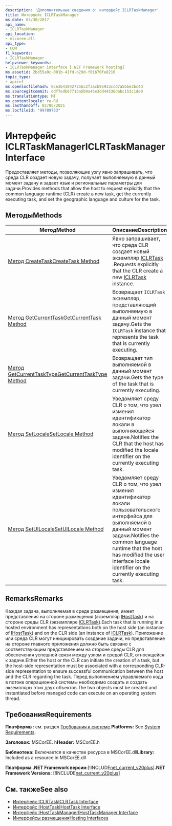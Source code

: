 ```yaml
---
description: 'Дополнительные сведения о: интерфейс ICLRTaskManager'
title: Интерфейс ICLRTaskManager
ms.date: 03/30/2017
api_name:
- ICLRTaskManager
api_location:
- mscoree.dll
api_type:
- COM
f1_keywords:
- ICLRTaskManager
helpviewer_keywords:
- ICLRTaskManager interface [.NET Framework hosting]
ms.assetid: 2bd55e0c-001b-41fd-b29d-f01670fe8216
topic_type:
- apiref
ms.openlocfilehash: 0ce3641042725bc2f3acb95933ccd7a5bbe3bc4d
ms.sourcegitcommit: ddf7edb67715a5b9a45e3dd44536dabc153c1de0
ms.translationtype: MT
ms.contentlocale: ru-RU
ms.lasthandoff: 02/06/2021
ms.locfileid: "99789753"
---
```

# <a name="iclrtaskmanager-interface"></a><span data-ttu-id="5833d-103">Интерфейс ICLRTaskManager</span><span class="sxs-lookup"><span data-stu-id="5833d-103">ICLRTaskManager Interface</span></span>

<span data-ttu-id="5833d-104">Предоставляет методы, позволяющие узлу явно запрашивать, что среда CLR создает новую задачу, получает выполняемую в данный момент задачу и задает язык и региональные параметры для задачи.</span><span class="sxs-lookup"><span data-stu-id="5833d-104">Provides methods that allow the host to request explicitly that the common language runtime (CLR) create a new task, get the currently executing task, and set the geographic language and culture for the task.</span></span>  
  
## <a name="methods"></a><span data-ttu-id="5833d-105">Методы</span><span class="sxs-lookup"><span data-stu-id="5833d-105">Methods</span></span>  
  
|<span data-ttu-id="5833d-106">Метод</span><span class="sxs-lookup"><span data-stu-id="5833d-106">Method</span></span>|<span data-ttu-id="5833d-107">Описание</span><span class="sxs-lookup"><span data-stu-id="5833d-107">Description</span></span>|  
|------------|-----------------|  
|[<span data-ttu-id="5833d-108">Метод CreateTask</span><span class="sxs-lookup"><span data-stu-id="5833d-108">CreateTask Method</span></span>](iclrtaskmanager-createtask-method.md)|<span data-ttu-id="5833d-109">Явно запрашивает, что среда CLR создает новый экземпляр [ICLRTask](iclrtask-interface.md) .</span><span class="sxs-lookup"><span data-stu-id="5833d-109">Requests explicitly that the CLR create a new [ICLRTask](iclrtask-interface.md) instance.</span></span>|  
|[<span data-ttu-id="5833d-110">Метод GetCurrentTask</span><span class="sxs-lookup"><span data-stu-id="5833d-110">GetCurrentTask Method</span></span>](iclrtaskmanager-getcurrenttask-method.md)|<span data-ttu-id="5833d-111">Возвращает `ICLRTask` экземпляр, представляющий выполняемую в данный момент задачу.</span><span class="sxs-lookup"><span data-stu-id="5833d-111">Gets the `ICLRTask` instance that represents the task that is currently executing.</span></span>|  
|[<span data-ttu-id="5833d-112">Метод GetCurrentTaskType</span><span class="sxs-lookup"><span data-stu-id="5833d-112">GetCurrentTaskType Method</span></span>](iclrtaskmanager-getcurrenttasktype-method.md)|<span data-ttu-id="5833d-113">Возвращает тип выполняемой в данный момент задачи.</span><span class="sxs-lookup"><span data-stu-id="5833d-113">Gets the type of the task that is currently executing.</span></span>|  
|[<span data-ttu-id="5833d-114">Метод SetLocale</span><span class="sxs-lookup"><span data-stu-id="5833d-114">SetLocale Method</span></span>](iclrtaskmanager-setlocale-method.md)|<span data-ttu-id="5833d-115">Уведомляет среду CLR о том, что узел изменил идентификатор локали в выполняющейся задаче.</span><span class="sxs-lookup"><span data-stu-id="5833d-115">Notifies the CLR that the host has modified the locale identifier on the currently executing task.</span></span>|  
|[<span data-ttu-id="5833d-116">Метод SetUILocale</span><span class="sxs-lookup"><span data-stu-id="5833d-116">SetUILocale Method</span></span>](iclrtaskmanager-setuilocale-method.md)|<span data-ttu-id="5833d-117">Уведомляет среду CLR о том, что узел изменил идентификатор локали пользовательского интерфейса для выполняемой в данный момент задачи.</span><span class="sxs-lookup"><span data-stu-id="5833d-117">Notifies the common language runtime that the host has modified the user interface locale identifier on the currently executing task.</span></span>|  
  
## <a name="remarks"></a><span data-ttu-id="5833d-118">Remarks</span><span class="sxs-lookup"><span data-stu-id="5833d-118">Remarks</span></span>  

 <span data-ttu-id="5833d-119">Каждая задача, выполняемая в среде размещения, имеет представления на стороне размещения (экземпляр [IHostTask](ihosttask-interface.md)) и на стороне среды CLR (экземпляре [ICLRTask](iclrtask-interface.md)).</span><span class="sxs-lookup"><span data-stu-id="5833d-119">Each task that is running in a hosted environment has representations both on the host side (an instance of [IHostTask](ihosttask-interface.md)) and on the CLR side (an instance of [ICLRTask](iclrtask-interface.md)).</span></span> <span data-ttu-id="5833d-120">Приложение или среда CLR могут инициировать создание задачи, но представление на стороне главного приложения должно быть связано с соответствующим представлением на стороне среды CLR для обеспечения успешной связи между узлом и средой CLR, относящейся к задаче.</span><span class="sxs-lookup"><span data-stu-id="5833d-120">Either the host or the CLR can initiate the creation of a task, but the host-side representation must be associated with a corresponding CLR-side representation to ensure successful communication between the host and the CLR regarding the task.</span></span> <span data-ttu-id="5833d-121">Перед выполнением управляемого кода в потоке операционной системы необходимо создать и создать экземпляры этих двух объектов.</span><span class="sxs-lookup"><span data-stu-id="5833d-121">The two objects must be created and instantiated before managed code can execute on an operating system thread.</span></span>  
  
## <a name="requirements"></a><span data-ttu-id="5833d-122">Требования</span><span class="sxs-lookup"><span data-stu-id="5833d-122">Requirements</span></span>  

 <span data-ttu-id="5833d-123">**Платформы:** см. раздел [Требования к системе](../../get-started/system-requirements.md).</span><span class="sxs-lookup"><span data-stu-id="5833d-123">**Platforms:** See [System Requirements](../../get-started/system-requirements.md).</span></span>  
  
 <span data-ttu-id="5833d-124">**Заголовок:** MSCorEE. h</span><span class="sxs-lookup"><span data-stu-id="5833d-124">**Header:** MSCorEE.h</span></span>  
  
 <span data-ttu-id="5833d-125">**Библиотека:** Включается в качестве ресурса в MSCorEE.dll</span><span class="sxs-lookup"><span data-stu-id="5833d-125">**Library:** Included as a resource in MSCorEE.dll</span></span>  
  
 <span data-ttu-id="5833d-126">**Платформа .NET Framework версии:**[!INCLUDE[net_current_v20plus](../../../../includes/net-current-v20plus-md.md)]</span><span class="sxs-lookup"><span data-stu-id="5833d-126">**.NET Framework Versions:** [!INCLUDE[net_current_v20plus](../../../../includes/net-current-v20plus-md.md)]</span></span>  
  
## <a name="see-also"></a><span data-ttu-id="5833d-127">См. также</span><span class="sxs-lookup"><span data-stu-id="5833d-127">See also</span></span>

- [<span data-ttu-id="5833d-128">Интерфейс ICLRTask</span><span class="sxs-lookup"><span data-stu-id="5833d-128">ICLRTask Interface</span></span>](iclrtask-interface.md)
- [<span data-ttu-id="5833d-129">Интерфейс IHostTask</span><span class="sxs-lookup"><span data-stu-id="5833d-129">IHostTask Interface</span></span>](ihosttask-interface.md)
- [<span data-ttu-id="5833d-130">Интерфейс IHostTaskManager</span><span class="sxs-lookup"><span data-stu-id="5833d-130">IHostTaskManager Interface</span></span>](ihosttaskmanager-interface.md)
- [<span data-ttu-id="5833d-131">Интерфейсы размещения</span><span class="sxs-lookup"><span data-stu-id="5833d-131">Hosting Interfaces</span></span>](hosting-interfaces.md)

